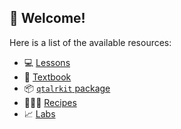 ## 👋 Welcome!

Here is a list of the available resources:

- 💻 [Lessons](https://github.com/qtalr/lessons)
- 📖 [Textbook](https://github.com/qtalr/book)
- 📦 [`qtalrkit` package](https://github.com/qtalr/qtalrkit)
- 👩🏻‍🍳 [Recipes](https://github.com/stars/francojc/lists/recipes)
- 📈 [Labs](https://github.com/stars/francojc/lists/labs)

